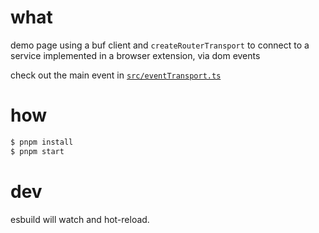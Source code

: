 # what

demo page using a buf client and `createRouterTransport` to connect to a service implemented in a browser extension, via dom events

check out the main event in [`src/eventTransport.ts`](https://github.com/turbocrime/transport-demo/blob/main/demo-www/src/eventTransport.ts)

# how

```sh
$ pnpm install
$ pnpm start
```

# dev

esbuild will watch and hot-reload.
